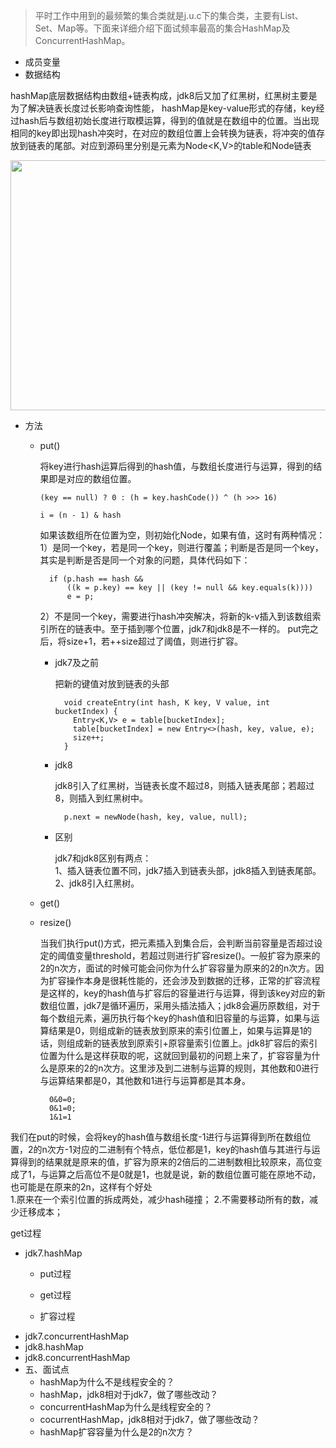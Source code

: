   > 平时工作中用到的最频繁的集合类就是j.u.c下的集合类，主要有List、Set、Map等。下面来详细介绍下面试频率最高的集合HashMap及ConcurrentHashMap。
- 成员变量
- 数据结构

hashMap底层数据结构由数组+链表构成，jdk8后又加了红黑树，红黑树主要是为了解决链表长度过长影响查询性能，
hashMap是key-value形式的存储，key经过hash后与数组初始长度进行取模运算，得到的值就是在数组中的位置。当出现相同的key即出现hash冲突时，在对应的数组位置上会转换为链表，将冲突的值存放到链表的尾部。对应到源码里分别是元素为Node<K,V>的table和Node链表

<img width="700" height="400" src="https://user-images.githubusercontent.com/16397120/118498284-730a6c00-b758-11eb-96bc-45b4621285c2.png"/>

- 方法
  - put()
  
     将key进行hash运算后得到的hash值，与数组长度进行与运算，得到的结果即是对应的数组位置。
      ```
      (key == null) ? 0 : (h = key.hashCode()) ^ (h >>> 16)
      ```
      ```
      i = (n - 1) & hash
      ```
      如果该数组所在位置为空，则初始化Node，如果有值，这时有两种情况：<br>
      1）是同一个key，若是同一个key，则进行覆盖；判断是否是同一个key，其实是判断是否是同一个对象的问题，具体代码如下：
      ```
        if (p.hash == hash &&
            ((k = p.key) == key || (key != null && key.equals(k))))
            e = p;
      ```
      2）不是同一个key，需要进行hash冲突解决，将新的k-v插入到该数组索引所在的链表中。至于插到哪个位置，jdk7和jdk8是不一样的。
      put完之后，将size+1，若++size超过了阈值，则进行扩容。 
  
    - jdk7及之前
      
      把新的键值对放到链表的头部
      ```
        void createEntry(int hash, K key, V value, int bucketIndex) {
          Entry<K,V> e = table[bucketIndex];
          table[bucketIndex] = new Entry<>(hash, key, value, e);
          size++;
        }
      ```
    
    - jdk8
      
      jdk8引入了红黑树，当链表长度不超过8，则插入链表尾部；若超过8，则插入到红黑树中。
      ```
        p.next = newNode(hash, key, value, null);
      ```
    - 区别

      jdk7和jdk8区别有两点：<br>
      1、插入链表位置不同，jdk7插入到链表头部，jdk8插入到链表尾部。<br>
      2、jdk8引入红黑树。
      
  
  - get()
  
  - resize()
    
    当我们执行put()方式，把元素插入到集合后，会判断当前容量是否超过设定的阈值变量threshold，若超过则进行扩容resize()。一般扩容为原来的2的n次方，面试的时候可能会问你为什么扩容容量为原来的2的n次方。因为扩容操作本身是很耗性能的，还会涉及到数据的迁移，正常的扩容流程是这样的，key的hash值与扩容后的容量进行与运算，得到该key对应的新数组位置，jdk7是循环遍历，采用头插法插入；jdk8会遍历原数组，对于每个数组元素，遍历执行每个key的hash值和旧容量的与运算，如果与运算结果是0，则组成新的链表放到原来的索引位置上，如果与运算是1的话，则组成新的链表放到原索引+原容量索引位置上。jdk8扩容后的索引位置为什么是这样获取的呢，这就回到最初的问题上来了，扩容容量为什么是原来的2的n次方。这里涉及到二进制与运算的规则，其他数和0进行与运算结果都是0，其他数和1进行与运算都是其本身。
    ```
      0&0=0;
      0&1=0;
      1&1=1
    ```
 我们在put的时候，会将key的hash值与数组长度-1进行与运算得到所在数组位置，2的n次方-1对应的二进制有个特点，低位都是1，key的hash值与其进行与运算得到的结果就是原来的值，扩容为原来的2倍后的二进制数相比较原来，高位变成了1，与运算之后高位不是0就是1，也就是说，新的数组位置可能在原地不动，也可能是在原来的2n，这样有个好处<br>
    1.原来在一个索引位置的拆成两处，减少hash碰撞；
    2.不需要移动所有的数，减少迁移成本；
    
    
    
    
    
    
  
    

    
    

get过程
- jdk7.hashMap
  - put过程
  
 
  - get过程
  - 扩容过程
- jdk7.concurrentHashMap
- jdk8.hashMap
- jdk8.concurrentHashMap
- 五、面试点
  - hashMap为什么不是线程安全的？
  - hashMap，jdk8相对于jdk7，做了哪些改动？
  - concurrentHashMap为什么是线程安全的？
  - cocurrentHashMap，jdk8相对于jdk7，做了哪些改动？
  - hashMap扩容容量为什么是2的n次方？
  

